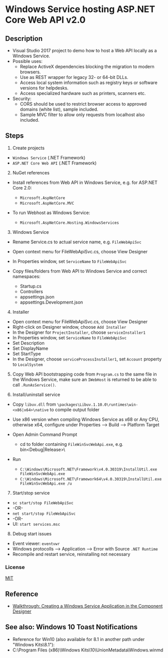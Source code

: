 # Windows Service hosting ASP.NET Core Web API v2.0
## Description
- Visual Studio 2017 project to demo how to host a Web API locally as a Windows Service.
- Possible uses:
  - Replace ActiveX dependencies blocking the migration to modern browsers.
  - Use as REST wrapper for legacy 32- or 64-bit DLLs.
  - Access local system information such as registry keys or software versions for helpdesks.
  - Access specialized hardware such as printers, scanners etc.
- Security:
  - CORS should be used to restrict browser access to approved domains (white list), sample included.
  - Sample MVC filter to allow only requests from localhost also included.

## Steps
1. Create projects
- `Windows Service` (.NET Framework)
- `ASP.NET Core Web API` (.NET Framework)

2. NuGet references
- Install references from Web API in Windows Service, e.g. for ASP.NET Core 2.0:
  - `Microsoft.AspNetCore`
  - `Microsoft.AspNetCore.MVC`

- To run Webhost as Windows Service:
  - `Microsoft.AspNetCore.Hosting.WindowsServices`

3. Windows Service
- Rename Service.cs to actual service name, e.g. `FileWebApiSvc`
- Open context menu for FileWebApiSvc.cs, choose View Designer
- In Properties window, set `ServiceName` to `FileWebApiSvc`

- Copy files/folders from Web API to Windows Service and correct namespaces:
  - Startup.cs
  - Controllers
  - appsettings.json
  - appsettings.Development.json

4. Installer
- Open context menu for FileWebApiSvc.cs, choose View Designer
- Right-click on Designer window, choose `Add Installer`
- In the Designer for `ProjectInstaller`, choose `serviceInstaller1`
- In Properties window, set `ServiceName` to `FileWebApiSvc`
- Set Description
- Set DisplayName
- Set StartType
- In the Designer, choose `serviceProcessInstaller1`, set `Account` property to `LocalSystem`

5. Copy Web API bootstrapping code from `Program.cs` to the same file in the Windows Service, make sure an `IWebHost` is returned to be able to call `.RunAsService()`.

6. Install/uninstall service
- Copy `libuv.dll` from `\packages\Libuv.1.10.0\runtimes\win-<x86|x64>\native` to compile output folder
- Use x86 version when compiling Windows Service as x68 or Any CPU, otherwise x64, configure under Properties --> Build --> Platform Target

- Open Admin Command Prompt
  - cd to folder containing `FileWinSvcWebApi.exe`, e.g. bin\<Debug|Release>\

- Run
  - `C:\Windows\Microsoft.NET\Framework\v4.0.30319\InstallUtil.exe FileWinSvcWebApi.exe`
  - `C:\Windows\Microsoft.NET\Framework64\v4.0.30319\InstallUtil.exe FileWinSvcWebApi.exe /u`

7. Start/stop service
 - `sc start/stop FileWebApiSvc`
 - -OR-
 - `net start/stop FileWebApiSvc`
 - -OR-
 - UI: `start services.msc`

8. Debug start issues
- Event viewer: `eventvwr`
- Windows protocolls --> Application --> Error with Source `.NET Runtime`
- Recompile and restart service, reinstalling not necessary

### License
[MIT](http://opensource.org/licenses/MIT)

## Reference
- [Walkthrough: Creating a Windows Service Application in the Component Designer](https://msdn.microsoft.com/en-us/library/zt39148a(v=vs.110).aspx)

## See also: Windows 10 Toast Notifications
- Reference for Win10 (also available for 8.1 in another path under "Windows Kits\8.1"):
- C:\Program Files (x86)\Windows Kits\10\UnionMetadata\Windows.winmd